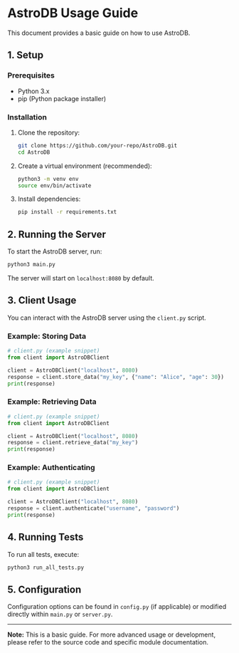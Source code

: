# AstroDB Usage Guide

This document provides a basic guide on how to use AstroDB.

## 1. Setup

### Prerequisites

*   Python 3.x
*   pip (Python package installer)

### Installation

1.  Clone the repository:
    ```bash
    git clone https://github.com/your-repo/AstroDB.git
    cd AstroDB
    ```
2.  Create a virtual environment (recommended):
    ```bash
    python3 -m venv env
    source env/bin/activate
    ```
3.  Install dependencies:
    ```bash
    pip install -r requirements.txt
    ```

## 2. Running the Server

To start the AstroDB server, run:

```bash
python3 main.py
```

The server will start on `localhost:8080` by default.

## 3. Client Usage

You can interact with the AstroDB server using the `client.py` script.

### Example: Storing Data

```python
# client.py (example snippet)
from client import AstroDBClient

client = AstroDBClient("localhost", 8080)
response = client.store_data("my_key", {"name": "Alice", "age": 30})
print(response)
```

### Example: Retrieving Data

```python
# client.py (example snippet)
from client import AstroDBClient

client = AstroDBClient("localhost", 8080)
response = client.retrieve_data("my_key")
print(response)
```

### Example: Authenticating

```python
# client.py (example snippet)
from client import AstroDBClient

client = AstroDBClient("localhost", 8080)
response = client.authenticate("username", "password")
print(response)
```

## 4. Running Tests

To run all tests, execute:

```bash
python3 run_all_tests.py
```

## 5. Configuration

Configuration options can be found in `config.py` (if applicable) or modified directly within `main.py` or `server.py`.

---

**Note:** This is a basic guide. For more advanced usage or development, please refer to the source code and specific module documentation.
